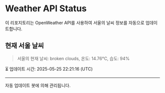 
# Weather API Status

이 리포지토리는 OpenWeather API를 사용하여 서울의 날씨 정보를 자동으로 업데이트합니다.

## 현재 서울 날씨
> 서울의 현재 날씨: broken clouds, 온도: 14.76°C, 습도: 94%

⏳ 업데이트 시간: 2025-05-25 22:21:16 (UTC)

---
자동 업데이트 봇에 의해 관리됩니다.
